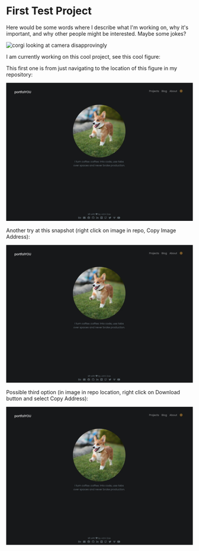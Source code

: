 # First Test Project

Here would be some words where I describe what I'm working on, why it's important, and why other people might be interested.  Maybe some jokes?

![corgi looking at camera disapprovingly](https://static.inspiremore.com/wp-content/uploads/2022/03/16092330/Disapproving-corgis-1.jpg)

I am currently working on this cool project, see this cool figure:

This first one is from just navigating to the location of this figure in my repository:

![snapshot of project](https://github.com/jnaiman/jnaiman3.github.io/blob/main/test_image.jpg)

Another try at this snapshot (right click on image in repo, Copy Image Address):

![](https://github.com/jnaiman/jnaiman3.github.io/blob/main/test_image.jpg?raw=true)

Possible third option (in image in repo location, right click on Download button and select Copy Address):

![](https://github.com/jnaiman/jnaiman3.github.io/raw/main/test_image.jpg)
